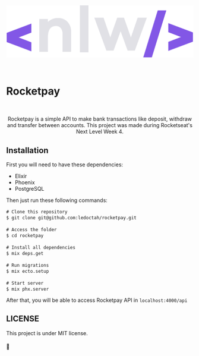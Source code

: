 <p align="center">
 <img src="logo.svg">
</p>

<br />

# Rocketpay

<br />

<p align="center">
 Rocketpay is a simple API to make bank transactions like deposit, withdraw and transfer between accounts. This project was made during Rocketseat's Next Level Week 4.
</p>

## Installation

First you will need to have these dependencies:

- Elixir
- Phoenix
- PostgreSQL

Then just run these following commands:

```
# Clone this repository
$ git clone git@github.com:ledoctah/rocketpay.git

# Access the folder
$ cd rocketpay

# Install all dependencies
$ mix deps.get

# Run migrations
$ mix ecto.setup

# Start server
$ mix phx.server
```

After that, you will be able to access Rocketpay API in ```localhost:4000/api```

## LICENSE

This project is under MIT license.

#### 🚀
